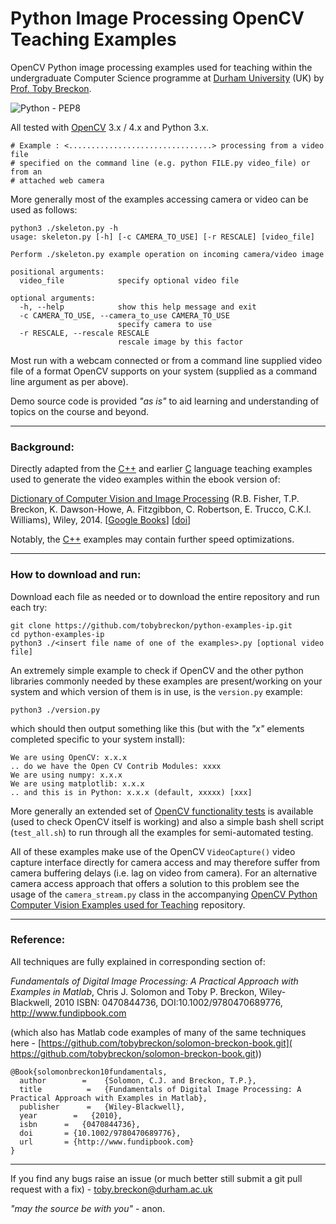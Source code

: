 # Python Image Processing OpenCV Teaching Examples

OpenCV Python image processing examples used for teaching within the undergraduate Computer Science programme
at [Durham University](http://www.durham.ac.uk) (UK) by [Prof. Toby Breckon](http://community.dur.ac.uk/toby.breckon/).

![Python - PEP8](https://github.com/tobybreckon/python-examples-ip/workflows/Python%20-%20PEP8/badge.svg)

All tested with [OpenCV](http://www.opencv.org) 3.x / 4.x and Python 3.x.

```
# Example : <................................> processing from a video file
# specified on the command line (e.g. python FILE.py video_file) or from an
# attached web camera
```

More generally most of the examples accessing camera or video can be used as follows:

```
python3 ./skeleton.py -h
usage: skeleton.py [-h] [-c CAMERA_TO_USE] [-r RESCALE] [video_file]

Perform ./skeleton.py example operation on incoming camera/video image

positional arguments:
  video_file            specify optional video file

optional arguments:
  -h, --help            show this help message and exit
  -c CAMERA_TO_USE, --camera_to_use CAMERA_TO_USE
                        specify camera to use
  -r RESCALE, --rescale RESCALE
                        rescale image by this factor
```

Most run with a webcam connected or from a command line supplied video file of a format OpenCV supports on your system (supplied as a command line argument as per above).

Demo source code is provided _"as is"_ to aid learning and understanding of topics on the course and beyond.

---

### Background:

Directly adapted from the [C++](https://github.com/tobybreckon/cpp-examples-ipcv.git) and earlier [C](https://github.com/tobybreckon/cpp-examples-ipcv.git) language teaching examples used to generate the video examples within the ebook version of:

[Dictionary of Computer Vision and Image Processing](http://dx.doi.org/10.1002/9781119286462) (R.B. Fisher, T.P. Breckon, K. Dawson-Howe, A. Fitzgibbon, C. Robertson, E. Trucco, C.K.I. Williams), Wiley, 2014.
[[Google Books](http://books.google.co.uk/books?id=TaEQAgAAQBAJ&lpg=PP1&dq=isbn%3A1118706811&pg=PP1v=onepage&q&f=false)] [[doi](http://dx.doi.org/10.1002/9781119286462)]

Notably, the [C++](https://github.com/tobybreckon/cpp-examples-ipcv.git) examples may contain further speed optimizations.

---
### How to download and run:

Download each file as needed or to download the entire repository and run each try:

```
git clone https://github.com/tobybreckon/python-examples-ip.git
cd python-examples-ip
python3 ./<insert file name of one of the examples>.py [optional video file]
```

An extremely simple example to check if OpenCV and the other python libraries commonly needed by these examples are present/working on your system and which version of them is in use, is the ``version.py`` example:

```
python3 ./version.py
```

which should then output something like this (but with the _"x"_ elements completed
specific to your system install):

```
We are using OpenCV: x.x.x
.. do we have the Open CV Contrib Modules: xxxx
We are using numpy: x.x.x
We are using matplotlib: x.x.x
.. and this is in Python: x.x.x (default, xxxxx) [xxx]
```

More generally an extended set of [OpenCV functionality tests](TESTING.md) is available (used to check OpenCV itself is working) and also a simple bash shell script (``test_all.sh``) to run through all the examples for semi-automated testing.

All of these examples make use of the OpenCV ``VideoCapture()`` video capture interface directly for camera access and may therefore suffer from camera buffering delays (i.e. lag on video from camera). For an alternative camera access approach that offers a solution to this problem see the usage of the ``camera_stream.py`` class in the accompanying [OpenCV Python Computer Vision Examples used for Teaching](https://github.com/tobybreckon/python-examples-cv) repository.

---

### Reference:

All techniques are fully explained in corresponding section of:

_Fundamentals of Digital Image Processing: A Practical Approach with Examples in Matlab_,
Chris J. Solomon and Toby P. Breckon, Wiley-Blackwell, 2010
ISBN: 0470844736, DOI:10.1002/9780470689776, http://www.fundipbook.com

(which also has Matlab code examples of many of the same techniques here - [https://github.com/tobybreckon/solomon-breckon-book.git]( https://github.com/tobybreckon/solomon-breckon-book.git))

```
@Book{solomonbreckon10fundamentals,
  author 	    = 	 {Solomon, C.J. and Breckon, T.P.},
  title 	     = 	 {Fundamentals of Digital Image Processing: A Practical Approach with Examples in Matlab},
  publisher 	 = 	 {Wiley-Blackwell},
  year 		  =   {2010},
  isbn      =   {0470844736},
  doi       = {10.1002/9780470689776},
  url       = {http://www.fundipbook.com}
}
```

---

If you find any bugs raise an issue (or much better still submit a git pull request with a fix) - toby.breckon@durham.ac.uk

_"may the source be with you"_ - anon.
